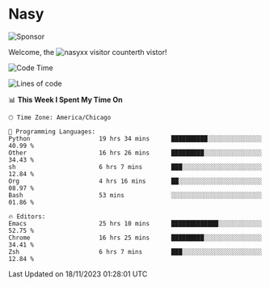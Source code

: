 # Nasy

<!--
<p align="center">
<img height="200" src="https://github-readme-stats.vercel.app/api?username=nasyxx&count_private=true&show_icons=true&theme=dracula&include_all_commits=true"/>
<img height="200" src="https://github-readme-stats.vercel.app/api/top-langs/?username=nasyxx&theme=dracula&hide=html,jupyter+notebook&count_private=true&show_icons=true"/>
</p>

  
----------------
-->

![Sponsor](https://img.shields.io/static/v1.svg?label=Sponsor&message=%E2%9D%A4&logo=GitHub&style=flat&color=pink)
 
Welcome, the ![nasyxx visitor counter](https://count.getloli.com/get/@nasyxx?theme=rule34)th vistor!
 
<!--START_SECTION:waka-->
![Code Time](http://img.shields.io/badge/Code%20Time-3%2C966%20hrs%2037%20mins-blue)

![Lines of code](https://img.shields.io/badge/From%20Hello%20World%20I%27ve%20Written-6.3%20million%20lines%20of%20code-blue)

📊 **This Week I Spent My Time On** 

```text
🕑︎ Time Zone: America/Chicago

💬 Programming Languages: 
Python                   19 hrs 34 mins      ██████████░░░░░░░░░░░░░░░   40.99 % 
Other                    16 hrs 26 mins      █████████░░░░░░░░░░░░░░░░   34.43 % 
sh                       6 hrs 7 mins        ███░░░░░░░░░░░░░░░░░░░░░░   12.84 % 
Org                      4 hrs 16 mins       ██░░░░░░░░░░░░░░░░░░░░░░░   08.97 % 
Bash                     53 mins             ░░░░░░░░░░░░░░░░░░░░░░░░░   01.86 % 

🔥 Editors: 
Emacs                    25 hrs 10 mins      █████████████░░░░░░░░░░░░   52.75 % 
Chrome                   16 hrs 25 mins      █████████░░░░░░░░░░░░░░░░   34.41 % 
Zsh                      6 hrs 7 mins        ███░░░░░░░░░░░░░░░░░░░░░░   12.84 % 
```


 Last Updated on 18/11/2023 01:28:01 UTC
<!--END_SECTION:waka-->

<!-- ![visitors](https://visitor-badge.laobi.icu/badge?page_id=nasyxx.nasyxx) -->
